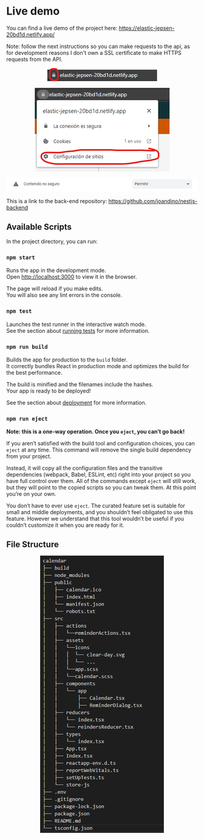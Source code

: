 # Live demo

You can find a live demo of the project here: https://elastic-jepsen-20bd1d.netlify.app/

Note: follow the next instructions so you can make requests to the api, as for development reasons I don't own a SSL certificate to make HTTPS requests from the API.

<p align="center">
  <img src="src/assets/images/calendar-1.png" alt="calendar-1" />
</p>
<p align="center">
  <img src="src/assets/images/calendar-2.png" alt="calendar-2" />
</p>
<p align="center">
  <img src="src/assets/images/calendar-3.png" alt="calendar-3" />
</p>

This is a link to the back-end repository: https://github.com/joandino/nestjs-backend

## Available Scripts

In the project directory, you can run:

### `npm start`

Runs the app in the development mode.\
Open [http://localhost:3000](http://localhost:3000) to view it in the browser.

The page will reload if you make edits.\
You will also see any lint errors in the console.

### `npm test`

Launches the test runner in the interactive watch mode.\
See the section about [running tests](https://facebook.github.io/create-react-app/docs/running-tests) for more information.

### `npm run build`

Builds the app for production to the `build` folder.\
It correctly bundles React in production mode and optimizes the build for the best performance.

The build is minified and the filenames include the hashes.\
Your app is ready to be deployed!

See the section about [deployment](https://facebook.github.io/create-react-app/docs/deployment) for more information.

### `npm run eject`

**Note: this is a one-way operation. Once you `eject`, you can’t go back!**

If you aren’t satisfied with the build tool and configuration choices, you can `eject` at any time. This command will remove the single build dependency from your project.

Instead, it will copy all the configuration files and the transitive dependencies (webpack, Babel, ESLint, etc) right into your project so you have full control over them. All of the commands except `eject` will still work, but they will point to the copied scripts so you can tweak them. At this point you’re on your own.

You don’t have to ever use `eject`. The curated feature set is suitable for small and middle deployments, and you shouldn’t feel obligated to use this feature. However we understand that this tool wouldn’t be useful if you couldn’t customize it when you are ready for it.

## File Structure

<p align="center">
  <img src="src/assets/images/file-structure.png" alt="file" /></a>
</p>
